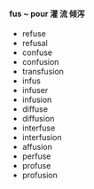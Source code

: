 #### fus ~ pour 灌 流 倾泻

- refuse
- refusal
- confuse
- confusion
- transfusion
- infus
- infuser
- infusion
- diffuse
- diffusion
- interfuse
- interfusion
- affusion
- perfuse
- profuse
- profusion